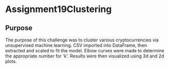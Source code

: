 # Assignment19Clustering

## Purpose

The purpose of this challenge was to cluster various cryptocurrencies via unsupervised machine learning. CSV imported into DataFrame, then extracted and scaled to fit the model. Elbow curves were made to determine the appropriate number for 'k'. Results were then visualized using 3d and 2d plots.
